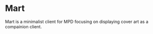 # Mart
Mart is a minimalist client for MPD focusing on displaying cover art as a compainion client.
